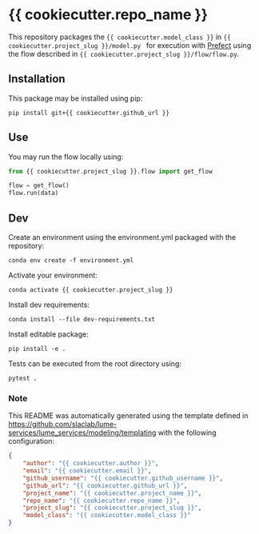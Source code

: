 # {{ cookiecutter.repo_name }}

This repository packages the `{{ cookiecutter.model_class }}` in `{{ cookiecutter.project_slug }}/model.py ` for execution with [Prefect](https://docs.prefect.io/) using the flow described in `{{ cookiecutter.project_slug }}/flow/flow.py`. 

## Installation

This package may be installed using pip:
```
pip install git+{{ cookiecutter.github_url }}
```

## Use

You may run the flow locally using:
```python
from {{ cookiecutter.project_slug }}.flow import get_flow

flow = get_flow()
flow.run(data)

```

## Dev

Create an environment using the environment.yml packaged with the repository:
```
conda env create -f environment.yml
```
Activate your environment:
```
conda activate {{ cookiecutter.project_slug }}
```
Install dev requirements:
```
conda install --file dev-requirements.txt
```

Install editable package:
```
pip install -e .
```

Tests can be executed from the root directory using:
```
pytest .
```


### Note
This README was automatically generated using the template defined in https://github.com/slaclab/lume-services/lume_services/modeling/templating with the following configuration:

```json
{
    "author": "{{ cookiecutter.author }}",
    "email": "{{ cookiecutter.email }}",
    "github_username": "{{ cookiecutter.github_username }}",
    "github_url": "{{ cookiecutter.github_url }}",
    "project_name": "{{ cookiecutter.project_name }}", 
    "repo_name": "{{ cookiecutter.repo_name }}", 
    "project_slug": "{{ cookiecutter.project_slug }}",
    "model_class": "{{ cookiecutter.model_class }}"
}
```
